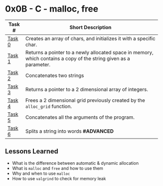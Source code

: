  # 0x0B - C - malloc, free
Task # | Short Description
-------|------------
[Task 0](0-create_array.c) | Creates an array of chars, and initializes it with a specific char. 
[Task 1](1-strdup.c) | Returns a pointer to a newly allocated space in memory, which contains a copy of the string given as a parameter.
[Task 2](2-str_concat.c) | Concatenates two strings
[Task 3](3-alloc_grid.c) | Returns a pointer to a 2 dimensional array of integers.
[Task 4](4-free-grid.c) | Frees a 2 dimensional grid previously created by the `alloc_grid` function.
[Task 5](5-argstostr.c) | Concatenates all the arguments of the program. 
[Task 6](100-strtow.c) | Splits a string into words **#ADVANCED**
 ## Lessons Learned
* What is the difference between automatic & dynamic allocation
* What is `malloc` and `free` and how to use them
* Why and when to use `malloc`
* How to use `valgrind` to check for memory leak
